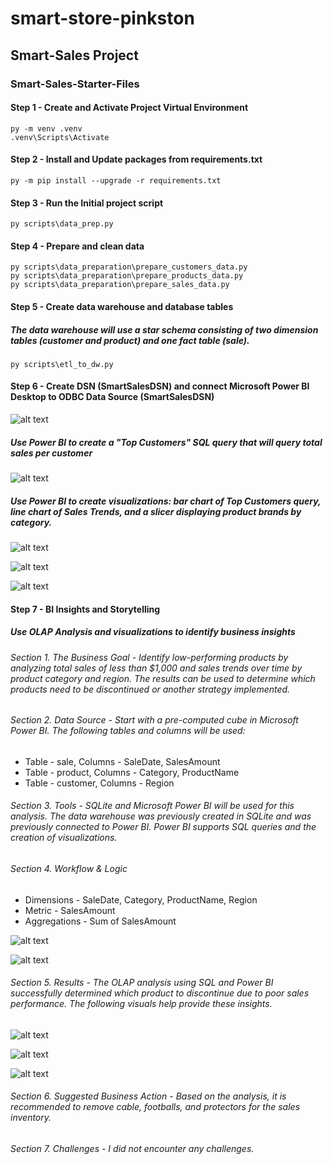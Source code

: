 # smart-store-pinkston
## Smart-Sales Project

### Smart-Sales-Starter-Files
#### Step 1 - Create and Activate Project Virtual Environment
```shell
py -m venv .venv
.venv\Scripts\Activate
```

#### Step 2 - Install and Update packages from requirements.txt
```shell
py -m pip install --upgrade -r requirements.txt
```

#### Step 3 - Run the Initial project script
```shell
py scripts\data_prep.py
```

#### Step 4 - Prepare and clean data
```shell
py scripts\data_preparation\prepare_customers_data.py
py scripts\data_preparation\prepare_products_data.py
py scripts\data_preparation\prepare_sales_data.py
```

#### Step 5 - Create data warehouse and database tables
##### The data warehouse will use a star schema consisting of two dimension tables (customer and product) and one fact table (sale).
```shell
py scripts\etl_to_dw.py
```

#### Step 6 - Create DSN (SmartSalesDSN) and connect Microsoft Power BI Desktop to ODBC Data Source (SmartSalesDSN)

![alt text](model_view.png)

##### Use Power BI to create a "Top Customers" SQL query that will query total sales per customer

![alt text](query_results.png)

##### Use Power BI to create visualizations:  bar chart of Top Customers query, line chart of Sales Trends, and a slicer displaying product brands by category.

![alt text](chart1.png)

![alt text](chart2.png)

![alt text](chart3.png)

#### Step 7 - BI Insights and Storytelling
##### Use OLAP Analysis and visualizations to identify business insights
###### Section 1. The Business Goal - Identify low-performing products by analyzing total sales of less than $1,000 and sales trends over time by product category and region. The results can be used to determine which products need to be discontinued or another strategy implemented.

###### Section 2. Data Source - Start with a pre-computed cube in Microsoft Power BI. The following tables and columns will be used:
* Table - sale, Columns - SaleDate, SalesAmount
* Table - product, Columns - Category, ProductName
* Table - customer, Columns - Region

###### Section 3. Tools - SQLite and Microsoft Power BI will be used for this analysis. The data warehouse was previously created in SQLite and was previously connected to Power BI. Power BI supports SQL queries and the creation of visualizations.

###### Section 4. Workflow & Logic
* Dimensions - SaleDate, Category, ProductName, Region
* Metric - SalesAmount
* Aggregations - Sum of SalesAmount

![alt text](total_sales_by_date.png)

![alt text](total_sales_by_date_product.png)

###### Section 5. Results - The OLAP analysis using SQL and Power BI successfully determined which product to discontinue due to poor sales performance. The following visuals help provide these insights.

![alt text](sum_total_sales_category.png)

![alt text](sum_total_sales_month.png)

![alt text](sum_total_sales_product.png)

###### Section 6. Suggested Business Action - Based on the analysis, it is recommended to remove cable, footballs, and protectors for the sales inventory.

###### Section 7. Challenges - I did not encounter any challenges.